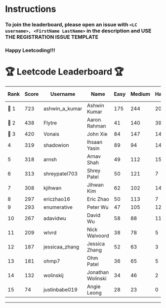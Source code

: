 # Instructions
### To join the leaderboard, please open an issue with `<LC username>, <FirstName LastName>` in the description and USE THE REGISTRATION ISSUE TEMPLATE
### Happy Leetcoding!!!


# 🏆 Leetcode Leaderboard 🏆

| Rank | Score | Username       | Name | Easy | Medium | Hard | Problems Solved |
|------|----------------|-----------------|-------------------|--------------|--------------|--------------|--------------|
| 🥇 1 | 723 | ashwin_a_kumar | Ashwin Kumar | 175 | 244 | 20 | 439 |
| 🥈 2 | 438 | Flytre | Aaron Rahman | 41 | 140 | 39 | 220 |
| 🥉 3 | 420 | Vonais | John Xie | 84 | 147 | 14 | 245 |
| 4 | 319 | shadowion | Ihsaan Yasin | 89 | 94 | 14 | 197 |
| 5 | 318 | arnsh | Arnav Shah | 49 | 112 | 15 | 176 |
| 6 | 313 | shreypatel703 | Shrey Patel | 50 | 121 | 7 | 178 |
| 7 | 308 | kjihwan | Jihwan Kim | 62 | 102 | 14 | 178 |
| 8 | 297 | ericzhao16 | Eric Zhao | 50 | 113 | 7 | 170 |
| 9 | 293 | enumerative | Peter Wu | 47 | 105 | 12 | 164 |
| 10 | 267 | adavidwu | David Wu | 58 | 88 | 11 | 157 |
| 11 | 209 | wlvrd | Nick Walvoord | 38 | 78 | 5 | 121 |
| 12 | 187 | jessicaa_zhang | Jessica Zhang | 52 | 63 | 3 | 118 |
| 13 | 181 | ohmp7 | Ohm Patel | 36 | 65 | 5 | 106 |
| 14 | 132 | wolinskij | Jonathan Wolinski | 34 | 46 | 2 | 82 |
| 15 | 74 | justinbabe019 | Angie Leong | 28 | 23 | 0 | 51 |
---
